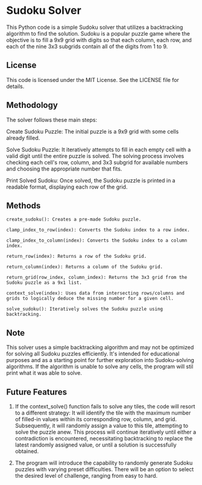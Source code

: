 # Sudoku Solver

This Python code is a simple Sudoku solver that utilizes a backtracking algorithm to find the solution. Sudoku is a popular puzzle game where the objective is to fill a 9x9 grid with digits so that each column, each row, and each of the nine 3x3 subgrids contain all of the digits from 1 to 9.

## License

This code is licensed under the MIT License. See the LICENSE file for details.

## Methodology

The solver follows these main steps:

Create Sudoku Puzzle: The initial puzzle is a 9x9 grid with some cells already filled.

Solve Sudoku Puzzle: It iteratively attempts to fill in each empty cell with a valid digit until the entire puzzle is solved. The solving process involves checking each cell's row, column, and 3x3 subgrid for available numbers and choosing the appropriate number that fits.

Print Solved Sudoku: Once solved, the Sudoku puzzle is printed in a readable format, displaying each row of the grid.

## Methods

    create_sudoku(): Creates a pre-made Sudoku puzzle.

    clamp_index_to_row(index): Converts the Sudoku index to a row index.

    clamp_index_to_column(index): Converts the Sudoku index to a column index.

    return_row(index): Returns a row of the Sudoku grid.

    return_column(index): Returns a column of the Sudoku grid.

    return_grid(row_index, column_index): Returns the 3x3 grid from the Sudoku puzzle as a 9x1 list.

    context_solve(index): Uses data from intersecting rows/columns and grids to logically deduce the missing number for a given cell.

    solve_sudoku(): Iteratively solves the Sudoku puzzle using backtracking.

## Note

This solver uses a simple backtracking algorithm and may not be optimized for solving all Sudoku puzzles efficiently. It's intended for educational purposes and as a starting point for further exploration into Sudoku-solving algorithms. If the algorithm is unable to solve any cells, the program will stil print what it was able to solve.

## Future Features

1. If the context_solve() function fails to solve any tiles, the code will resort to a different strategy: It will identify the tile with the maximum number of filled-in values within its corresponding row, column, and grid. Subsequently, it will randomly assign a value to this tile, attempting to solve the puzzle anew. This process will continue iteratively until either a contradiction is encountered, necessitating backtracking to replace the latest randomly assigned value, or until a solution is successfully obtained.

2. The program will introduce the capability to randomly generate Sudoku puzzles with varying preset difficulties. There will be an option to select the desired level of challenge, ranging from easy to hard.
